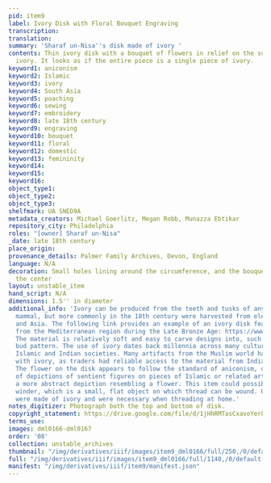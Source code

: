 ```yaml
---
pid: item9
label: Ivory Disk with Floral Bouquet Engraving
transcription:
translation:
summary: 'Sharaf un-Nisa''s disk made of ivory '
contents: Thin ivory disk with a bouquet of flowers in relief on the surface of the
  ivory. It looks as if the entire piece is a single piece of ivory.
keyword1: aniconism
keyword2: Islamic
keyword3: ivory
keyword4: South Asia
keyword5: poaching
keyword6: sewing
keyword7: embroidery
keyword8: late 18th century
keyword9: engraving
keyword10: bouquet
keyword11: floral
keyword12: domestic
keyword13: femininity
keyword14:
keyword15:
keyword16:
object_type1:
object_type2:
object_type3:
shelfmark: UA SNED9A
metadata_creators: Michael Goerlitz, Megan Robb, Munazza Ebtikar
repository_city: Philadelphia
roles: "[owner] Sharaf un-Nisa"
_date: late 18th century
place_origin:
provenance_details: Palmer Family Archives, Devon, England
language: N/A
decoration: Small holes lining around the circumference, and the bouquet makes up
  the center
layout: unstable_item
hand_script: N/A
dimensions: 1.5'' in diameter
additional_info: 'Ivory can be produced from the teeth and tusks of any sufficient
  mammal, but more commonly in the 18th century were harvested from elephants in Africa
  and Asia. The following link provides an example of an ivory disk featuring a rosette
  from the Mediterranean region during the Late Bronze Age: https://www.metmuseum.org/art/collection/search/244092.
  The material is relatively soft and easy to carve designs into, such as this floral
  bud pattern. The use of ivory dates back millennia across many cultures, including
  Islamic and Indian societies. Many artifacts from the Muslim world have been made
  with ivory, as traders had reliable access to the material from India and Africa.
  The flower on the disk appears to follow the standard of aniconism, or the lack
  of depictions of sentient figures on pieces of Islamic or related art, and follows
  a more abstract depiction resembling a flower. This item could possibly be a thread
  winder, which is a small, flat object on which thread can be wound. Often these
  were made of ivory and were necessary when threading at home.'
notes_digitizer: Photograph both the top and bottom of disk.
copyright_statement: https://drive.google.com/file/d/1jHhRMTasCxavoYer89Wn8_Xn65nL0sW0/view?usp=sharing
terms_use:
images: dml0166-dml0167
order: '08'
collection: unstable_archives
thumbnail: "/img/derivatives/iiif/images/item9_dml0166/full/250,/0/default.jpg"
full: "/img/derivatives/iiif/images/item9_dml0166/full/1140,/0/default.jpg"
manifest: "/img/derivatives/iiif/item9/manifest.json"
---
```

